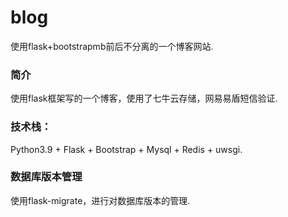 # blog
使用flask+bootstrapmb前后不分离的一个博客网站.

### 简介
使用flask框架写的一个博客，使用了七牛云存储，网易易盾短信验证.

### 技术栈：
Python3.9 + Flask + Bootstrap + Mysql + Redis + uwsgi.


### 数据库版本管理
使用flask-migrate，进行对数据库版本的管理.
